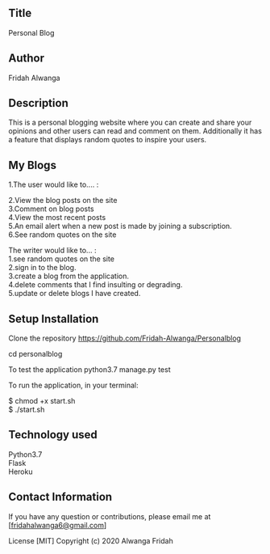 ## Title
Personal Blog

## Author
Fridah Alwanga

## Description
This is a personal blogging website where you can create and share your opinions and other users can read and comment on them. Additionally it has a feature that displays random quotes to inspire your users.


## My Blogs
1.The user would like to.... :<br>

2.View the blog posts on the site<br>
3.Comment on blog posts<br>
4.View the most recent posts<br>
5.An email alert when a new post is made by joining a subscription.<br>
6.See random quotes on the site<br>


The writer would like to... :<br>
1.see random quotes on the site<br>
2.sign in to the blog.<br>
3.create a blog from the application.<br>
4.delete comments that I find insulting or degrading.<br>
5.update or delete blogs I have created.<br>


 ## Setup Installation
Clone the repository https://github.com/Fridah-Alwanga/Personalblog<br>

cd personalblog<br>

To test the application python3.7 manage.py test<br>

To run the application, in your terminal:<br>

  $ chmod +x start.sh<br>
  $ ./start.sh<br>


## Technology used
Python3.7<br>
Flask<br>
Heroku<br>


## Contact Information
If you have any question or contributions, please email me at [fridahalwanga6@gmail.com]

License
[MIT] Copyright (c) 2020 Alwanga Fridah

